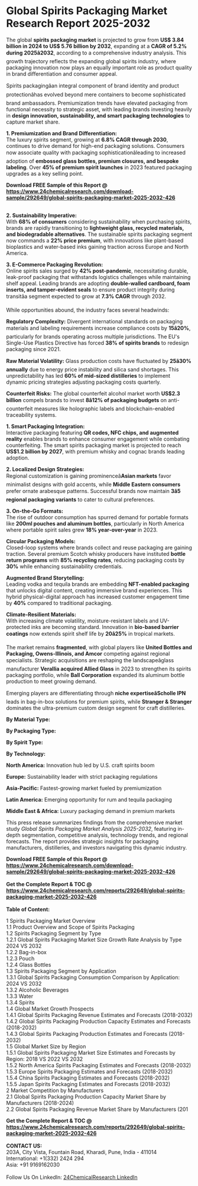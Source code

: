 <h1>Global Spirits Packaging Market Research Report 2025-2032</h1><p>The global <strong>spirits packaging market</strong> is projected to grow from <strong>US$ 3.84 billion in 2024 to US$ 5.76 billion by 2032</strong>, expanding at a <strong>CAGR of 5.2% during 2025â2032</strong>, according to a comprehensive industry analysis. This growth trajectory reflects the expanding global spirits industry, where packaging innovation now plays an equally important role as product quality in brand differentiation and consumer appeal.</p><p>Spirits packagingâan integral component of brand identity and product protectionâhas evolved beyond mere containers to become sophisticated brand ambassadors. Premiumization trends have elevated packaging from functional necessity to strategic asset, with leading brands investing heavily in <strong>design innovation, sustainability, and smart packaging technologies</strong> to capture market share.</p><p><strong>1. Premiumization and Brand Differentiation:</strong><br>
The luxury spirits segment, growing at <strong>6.8% CAGR through 2030</strong>, continues to drive demand for high-end packaging solutions. Consumers now associate quality with packaging sophisticationâleading to increased adoption of <strong>embossed glass bottles, premium closures, and bespoke labeling</strong>. Over <strong>45% of premium spirit launches</strong> in 2023 featured packaging upgrades as a key selling point.</p><div><b>Download FREE Sample of this Report @ 
            <a href="https://www.24chemicalresearch.com/download-sample/292649/global-spirits-packaging-market-2025-2032-426">
            https://www.24chemicalresearch.com/download-sample/292649/global-spirits-packaging-market-2025-2032-426</a></b></div><br><p><strong>2. Sustainability Imperative:</strong><br>
With <strong>68% of consumers</strong> considering sustainability when purchasing spirits, brands are rapidly transitioning to <strong>lightweight glass, recycled materials, and biodegradable alternatives</strong>. The sustainable spirits packaging segment now commands a <strong>22% price premium</strong>, with innovations like plant-based bioplastics and water-based inks gaining traction across Europe and North America.</p><p><strong>3. E-Commerce Packaging Revolution:</strong><br>
Online spirits sales surged by <strong>42% post-pandemic</strong>, necessitating durable, leak-proof packaging that withstands logistics challenges while maintaining shelf appeal. Leading brands are adopting <strong>double-walled cardboard, foam inserts, and tamper-evident seals</strong> to ensure product integrity during transitâa segment expected to grow at <strong>7.3% CAGR</strong> through 2032.</p><p>While opportunities abound, the industry faces several headwinds:</p><p><strong>Regulatory Complexity:</strong> Divergent international standards on packaging materials and labeling requirements increase compliance costs by <strong>15â20%</strong>, particularly for brands operating across multiple jurisdictions. The EU's Single-Use Plastics Directive has forced <strong>38% of spirits brands</strong> to redesign packaging since 2021.</p><p><strong>Raw Material Volatility:</strong> Glass production costs have fluctuated by <strong>25â30% annually</strong> due to energy price instability and silica sand shortages. This unpredictability has led <strong>60% of mid-sized distilleries</strong> to implement dynamic pricing strategies adjusting packaging costs quarterly.</p><p><strong>Counterfeit Risks:</strong> The global counterfeit alcohol market worth <strong>US$2.3 billion</strong> compels brands to invest <strong>8â12% of packaging budgets</strong> on anti-counterfeit measures like holographic labels and blockchain-enabled traceability systems.</p><p><strong>1. Smart Packaging Integration:</strong><br>
Interactive packaging featuring <strong>QR codes, NFC chips, and augmented reality</strong> enables brands to enhance consumer engagement while combating counterfeiting. The smart spirits packaging market is projected to reach <strong>US$1.2 billion by 2027</strong>, with premium whisky and cognac brands leading adoption.</p><p><strong>2. Localized Design Strategies:</strong><br>
Regional customization is gaining prominenceâ<strong>Asian markets</strong> favor minimalist designs with gold accents, while <strong>Middle Eastern consumers</strong> prefer ornate arabesque patterns. Successful brands now maintain <strong>3â5 regional packaging variants</strong> to cater to cultural preferences.</p><p><strong>3. On-the-Go Formats:</strong><br>
The rise of outdoor consumption has spurred demand for portable formats like <strong>200ml pouches and aluminum bottles</strong>, particularly in North America where portable spirit sales grew <strong>18% year-over-year</strong> in 2023.</p><p><strong>Circular Packaging Models:</strong><br>
	Closed-loop systems where brands collect and reuse packaging are gaining traction. Several premium Scotch whisky producers have instituted <strong>bottle return programs</strong> with <strong>85% recycling rates</strong>, reducing packaging costs by <strong>30%</strong> while enhancing sustainability credentials.</p><p><strong>Augmented Brand Storytelling:</strong><br>
	Leading vodka and tequila brands are embedding <strong>NFT-enabled packaging</strong> that unlocks digital content, creating immersive brand experiences. This hybrid physical-digital approach has increased customer engagement time by <strong>40%</strong> compared to traditional packaging.</p><p><strong>Climate-Resilient Materials:</strong><br>
	With increasing climate volatility, moisture-resistant labels and UV-protected inks are becoming standard. Innovation in <strong>bio-based barrier coatings</strong> now extends spirit shelf life by <strong>20â25%</strong> in tropical markets.</p><p>The market remains <strong>fragmented</strong>, with global players like <strong>United Bottles and Packaging, Owens-Illinois, and Amcor</strong> competing against regional specialists. Strategic acquisitions are reshaping the landscapeâglass manufacturer <strong>Verallia acquired Allied Glass</strong> in 2023 to strengthen its spirits packaging portfolio, while <strong>Ball Corporation</strong> expanded its aluminum bottle production to meet growing demand.</p><p>Emerging players are differentiating through <strong>niche expertiseâScholle IPN</strong> leads in bag-in-box solutions for premium spirits, while <strong>Stranger &amp; Stranger</strong> dominates the ultra-premium custom design segment for craft distilleries.</p><p><strong>By Material Type:</strong></p><p><strong>By Packaging Type:</strong></p><p><strong>By Spirit Type:</strong></p><p><strong>By Technology:</strong></p><p><strong>North America:</strong> Innovation hub led by U.S. craft spirits boom</p><p><strong>Europe:</strong> Sustainability leader with strict packaging regulations</p><p><strong>Asia-Pacific:</strong> Fastest-growing market fueled by premiumization</p><p><strong>Latin America:</strong> Emerging opportunity for rum and tequila packaging</p><p><strong>Middle East &amp; Africa:</strong> Luxury packaging demand in premium markets</p><p>This press release summarizes findings from the comprehensive market study <em>Global Spirits Packaging Market Analysis 2025-2032</em>, featuring in-depth segmentation, competitive analysis, technology trends, and regional forecasts. The report provides strategic insights for packaging manufacturers, distilleries, and investors navigating this dynamic industry.</p><div><b>Download FREE Sample of this Report @ 
            <a href="https://www.24chemicalresearch.com/download-sample/292649/global-spirits-packaging-market-2025-2032-426">
            https://www.24chemicalresearch.com/download-sample/292649/global-spirits-packaging-market-2025-2032-426</a></b></div><br><div><b>Get the Complete Report & TOC @ 
            <a href="https://www.24chemicalresearch.com/reports/292649/global-spirits-packaging-market-2025-2032-426">
            https://www.24chemicalresearch.com/reports/292649/global-spirits-packaging-market-2025-2032-426</a></b></div><br>
            <b>Table of Content:</b><p>1 Spirits Packaging Market Overview<br />
    1.1 Product Overview and Scope of Spirits Packaging<br />
    1.2 Spirits Packaging Segment by Type<br />
        1.2.1 Global Spirits Packaging Market Size Growth Rate Analysis by Type 2024 VS 2032<br />
        1.2.2 Bag-in-box<br />
        1.2.3 Pouch<br />
        1.2.4 Glass Bottles<br />
    1.3 Spirits Packaging Segment by Application<br />
        1.3.1 Global Spirits Packaging Consumption Comparison by Application: 2024 VS 2032<br />
        1.3.2 Alcoholic Beverages<br />
        1.3.3 Water<br />
        1.3.4 Spirits<br />
    1.4 Global Market Growth Prospects<br />
        1.4.1 Global Spirits Packaging Revenue Estimates and Forecasts (2018-2032)<br />
        1.4.2 Global Spirits Packaging Production Capacity Estimates and Forecasts (2018-2032)<br />
        1.4.3 Global Spirits Packaging Production Estimates and Forecasts (2018-2032)<br />
    1.5 Global Market Size by Region<br />
        1.5.1 Global Spirits Packaging Market Size Estimates and Forecasts by Region: 2018 VS 2022 VS 2032<br />
        1.5.2 North America Spirits Packaging Estimates and Forecasts (2018-2032)<br />
        1.5.3 Europe Spirits Packaging Estimates and Forecasts (2018-2032)<br />
        1.5.4 China Spirits Packaging Estimates and Forecasts (2018-2032)<br />
        1.5.5 Japan Spirits Packaging Estimates and Forecasts (2018-2032)<br />
2 Market Competition by Manufacturers<br />
    2.1 Global Spirits Packaging Production Capacity Market Share by Manufacturers (2018-2024)<br />
    2.2 Global Spirits Packaging Revenue Market Share by Manufacturers (201</p><div><b>Get the Complete Report & TOC @ 
            <a href="https://www.24chemicalresearch.com/reports/292649/global-spirits-packaging-market-2025-2032-426">
            https://www.24chemicalresearch.com/reports/292649/global-spirits-packaging-market-2025-2032-426</a></b></div><br><b>CONTACT US:</b><br>
            203A, City Vista, Fountain Road, Kharadi, Pune, India - 411014<br>
            International: +1(332) 2424 294<br>
            Asia: +91 9169162030 <br><br>
            Follow Us On LinkedIn: <a href="https://www.linkedin.com/company/24chemicalresearch/">24ChemicalResearch LinkedIn</a>